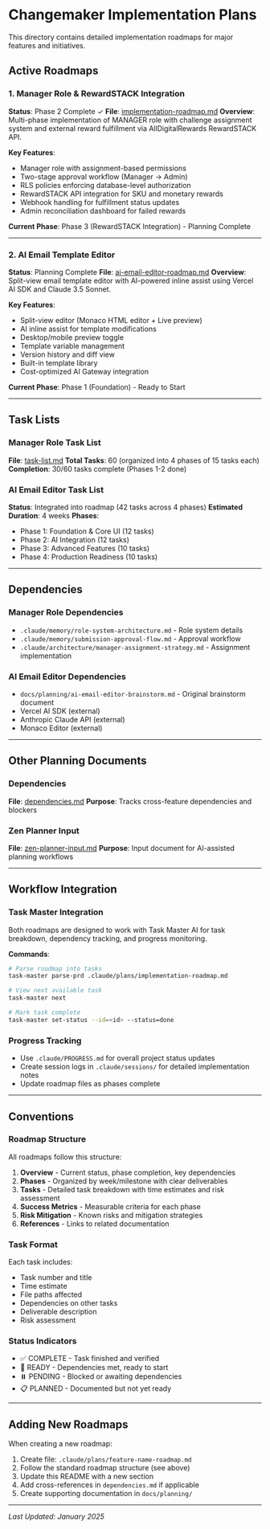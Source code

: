 # Changemaker Implementation Plans

This directory contains detailed implementation roadmaps for major features and initiatives.

## Active Roadmaps

### 1. Manager Role & RewardSTACK Integration
**Status**: Phase 2 Complete ✓
**File**: [implementation-roadmap.md](./implementation-roadmap.md)
**Overview**: Multi-phase implementation of MANAGER role with challenge assignment system and external reward fulfillment via AllDigitalRewards RewardSTACK API.

**Key Features**:
- Manager role with assignment-based permissions
- Two-stage approval workflow (Manager → Admin)
- RLS policies enforcing database-level authorization
- RewardSTACK API integration for SKU and monetary rewards
- Webhook handling for fulfillment status updates
- Admin reconciliation dashboard for failed rewards

**Current Phase**: Phase 3 (RewardSTACK Integration) - Planning Complete

---

### 2. AI Email Template Editor
**Status**: Planning Complete
**File**: [ai-email-editor-roadmap.md](./ai-email-editor-roadmap.md)
**Overview**: Split-view email template editor with AI-powered inline assist using Vercel AI SDK and Claude 3.5 Sonnet.

**Key Features**:
- Split-view editor (Monaco HTML editor + Live preview)
- AI inline assist for template modifications
- Desktop/mobile preview toggle
- Template variable management
- Version history and diff view
- Built-in template library
- Cost-optimized AI Gateway integration

**Current Phase**: Phase 1 (Foundation) - Ready to Start

---

## Task Lists

### Manager Role Task List
**File**: [task-list.md](./task-list.md)
**Total Tasks**: 60 (organized into 4 phases of 15 tasks each)
**Completion**: 30/60 tasks complete (Phases 1-2 done)

### AI Email Editor Task List
**Status**: Integrated into roadmap (42 tasks across 4 phases)
**Estimated Duration**: 4 weeks
**Phases**:
- Phase 1: Foundation & Core UI (12 tasks)
- Phase 2: AI Integration (12 tasks)
- Phase 3: Advanced Features (10 tasks)
- Phase 4: Production Readiness (10 tasks)

---

## Dependencies

### Manager Role Dependencies
- `.claude/memory/role-system-architecture.md` - Role system details
- `.claude/memory/submission-approval-flow.md` - Approval workflow
- `.claude/architecture/manager-assignment-strategy.md` - Assignment implementation

### AI Email Editor Dependencies
- `docs/planning/ai-email-editor-brainstorm.md` - Original brainstorm document
- Vercel AI SDK (external)
- Anthropic Claude API (external)
- Monaco Editor (external)

---

## Other Planning Documents

### Dependencies
**File**: [dependencies.md](./dependencies.md)
**Purpose**: Tracks cross-feature dependencies and blockers

### Zen Planner Input
**File**: [zen-planner-input.md](./zen-planner-input.md)
**Purpose**: Input document for AI-assisted planning workflows

---

## Workflow Integration

### Task Master Integration
Both roadmaps are designed to work with Task Master AI for task breakdown, dependency tracking, and progress monitoring.

**Commands**:
```bash
# Parse roadmap into tasks
task-master parse-prd .claude/plans/implementation-roadmap.md

# View next available task
task-master next

# Mark task complete
task-master set-status --id=<id> --status=done
```

### Progress Tracking
- Use `.claude/PROGRESS.md` for overall project status updates
- Create session logs in `.claude/sessions/` for detailed implementation notes
- Update roadmap files as phases complete

---

## Conventions

### Roadmap Structure
All roadmaps follow this structure:
1. **Overview** - Current status, phase completion, key dependencies
2. **Phases** - Organized by week/milestone with clear deliverables
3. **Tasks** - Detailed task breakdown with time estimates and risk assessment
4. **Success Metrics** - Measurable criteria for each phase
5. **Risk Mitigation** - Known risks and mitigation strategies
6. **References** - Links to related documentation

### Task Format
Each task includes:
- Task number and title
- Time estimate
- File paths affected
- Dependencies on other tasks
- Deliverable description
- Risk assessment

### Status Indicators
- ✅ COMPLETE - Task finished and verified
- 🎯 READY - Dependencies met, ready to start
- ⏸️ PENDING - Blocked or awaiting dependencies
- 📋 PLANNED - Documented but not yet ready

---

## Adding New Roadmaps

When creating a new roadmap:

1. Create file: `.claude/plans/feature-name-roadmap.md`
2. Follow the standard roadmap structure (see above)
3. Update this README with a new section
4. Add cross-references in `dependencies.md` if applicable
5. Create supporting documentation in `docs/planning/`

---

*Last Updated: January 2025*
